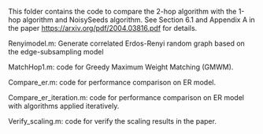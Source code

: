 This folder contains the code to compare the 2-hop algorithm with the 1-hop algorithm and NoisySeeds algorithm.
See Section 6.1 and Appendix A in the paper https://arxiv.org/pdf/2004.03816.pdf for details. 

Renyimodel.m: Generate correlated Erdos-Renyi random graph based on the edge-subsampling model

MatchHop1.m: code for Greedy Maximum Weight Matching (GMWM).

Compare_er.m: code for performance comparison on ER model.

Compare_er_iteration.m: code for performance comparison on ER model with algorithms applied iteratively.

Verify_scaling.m: code for verify the scaling results in the paper.
